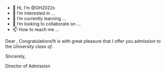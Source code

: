 - 👋 Hi, I’m @GH2022s
- 👀 I’m interested in ...
- 🌱 I’m currently learning ...
- 💞️ I’m looking to collaborate on ...
- 📫 How to reach me ...

<!---
GH2022s/GH2022s is a ✨ special ✨ repository because its `README.md` (this file) appears on your GitHub profile.
You can click the Preview link to take a look at your changes.
--->
Dear ,
Congratulations!It is with great pleasure that I offer you admission to the _University class of_.

Sincerely,

Director of Admission
